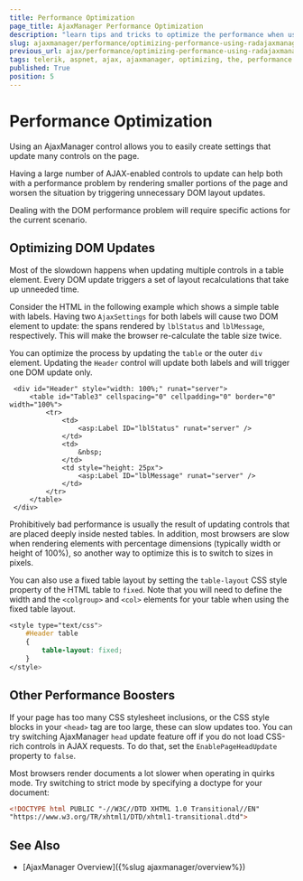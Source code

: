```yaml
---
title: Performance Optimization 
page_title: AjaxManager Performance Optimization 
description: "learn tips and tricks to optimize the performance when using the Telerik UI for ASP.NET AjaxManager."
slug: ajaxmanager/performance/optimizing-performance-using-radajaxmanager
previous_url: ajax/performance/optimizing-performance-using-radajaxmanager, controls/ajaxmanager/performance/optimizing-performance-using-radajaxmanager
tags: telerik, aspnet, ajax, ajaxmanager, optimizing, the, performance
published: True
position: 5
---
```


# Performance Optimization

Using an AjaxManager control allows you to easily create settings that update many controls on the page. 

Having a large number of AJAX-enabled controls to update can help both with a performance problem by rendering smaller portions of the page and worsen the situation by triggering unnecessary DOM layout updates. 

Dealing with the DOM performance problem will require specific actions for the current scenario.

## Optimizing DOM Updates

Most of the slowdown happens when updating multiple controls in a table element. Every DOM update triggers a set of layout recalculations that take up unneeded time. 

Consider the HTML in the following example which shows a simple table with labels. Having two `AjaxSettings` for both labels will cause two DOM element to update: the spans rendered by `lblStatus` and `lblMessage`, respectively. This will make the browser re-calculate the table size twice. 

You can optimize the process by updating the `table` or the outer `div` element. Updating the `Header` control will update both labels and will trigger one DOM update only.

````ASP.NET
 <div id="Header" style="width: 100%;" runat="server">
	 <table id="Table3" cellspacing="0" cellpadding="0" border="0" width="100%">
	     <tr>
	         <td>
	             <asp:Label ID="lblStatus" runat="server" />
	         </td>
	         <td>
	             &nbsp;
	         </td>
	         <td style="height: 25px">
	             <asp:Label ID="lblMessage" runat="server" />
	         </td>
	     </tr>
	 </table>
 </div>
````

Prohibitively bad performance is usually the result of updating controls that are placed deeply inside nested tables. In addition, most browsers are slow when rendering elements with percentage dimensions (typically width or height of 100%), so another way to optimize this is to switch to sizes in pixels. 

You can also use a fixed table layout by setting the `table-layout` CSS style property of the HTML table to `fixed`. Note that you will need to define the width and the `<colgroup>` and `<col>` elements for your table when using the fixed table layout.

````CSS
<style type="text/css">
	#Header table
	{
	    table-layout: fixed;
	}
</style>
````

## Other Performance Boosters

If your page has too many CSS stylesheet inclusions, or the CSS style blocks in your `<head>` tag are too large, these can slow updates too. You can try switching AjaxManager `head` update feature off if you do not load CSS-rich controls in AJAX requests. To do that, set the `EnablePageHeadUpdate` property to `false`.

Most browsers render documents a lot slower when operating in quirks mode. Try switching to strict mode by specifying a doctype for your document:

````XML
<!DOCTYPE html PUBLIC "-//W3C//DTD XHTML 1.0 Transitional//EN"
"https://www.w3.org/TR/xhtml1/DTD/xhtml1-transitional.dtd">
````

## See Also

* [AjaxManager Overview]({%slug ajaxmanager/overview%})

